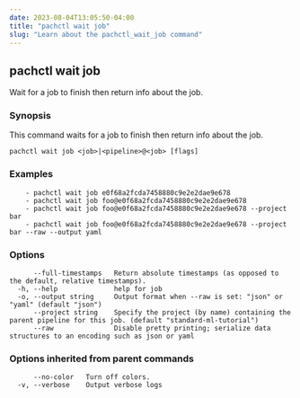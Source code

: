```yaml
---
date: 2023-08-04T13:05:50-04:00
title: "pachctl wait job"
slug: "Learn about the pachctl_wait_job command"
---
```


## pachctl wait job

Wait for a job to finish then return info about the job.

### Synopsis

This command waits for a job to finish then return info about the job.

```
pachctl wait job <job>|<pipeline>@<job> [flags]
```

### Examples

```
	- pachctl wait job e0f68a2fcda7458880c9e2e2dae9e678 
	- pachctl wait job foo@e0f68a2fcda7458880c9e2e2dae9e678 
	- pachctl wait job foo@e0f68a2fcda7458880c9e2e2dae9e678 --project bar 
	- pachctl wait job foo@e0f68a2fcda7458880c9e2e2dae9e678 --project bar --raw --output yaml 

```

### Options

```
      --full-timestamps   Return absolute timestamps (as opposed to the default, relative timestamps).
  -h, --help              help for job
  -o, --output string     Output format when --raw is set: "json" or "yaml" (default "json")
      --project string    Specify the project (by name) containing the parent pipeline for this job. (default "standard-ml-tutorial")
      --raw               Disable pretty printing; serialize data structures to an encoding such as json or yaml
```

### Options inherited from parent commands

```
      --no-color   Turn off colors.
  -v, --verbose    Output verbose logs
```


